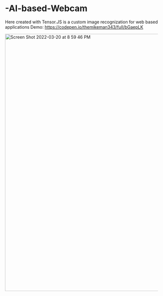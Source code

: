 # -AI-based-Webcam

Here created with Tensor.JS is a custom image recognization for web based applications 
Demo: https://codepen.io/themikeman343/full/bGaepLK

<img width="848" alt="Screen Shot 2022-03-20 at 8 59 46 PM" src="https://user-images.githubusercontent.com/5069914/159166169-3425cdb9-b9be-4ece-8c78-0cfb804b4765.png">
